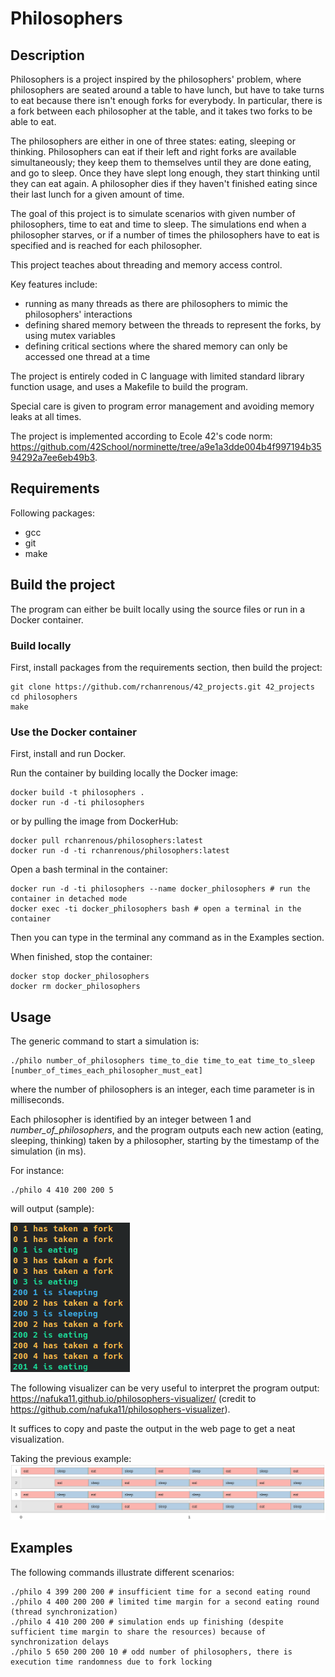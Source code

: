 # Philosophers

## Description

Philosophers is a project inspired by the philosophers' problem, where philosophers are seated around a table to have lunch, but have to take turns to eat because there isn't enough forks for everybody. In particular, there is a fork between each philosopher at the table, and it takes two forks to be able to eat.

The philosophers are either in one of three states: eating, sleeping or thinking. Philosophers can eat if their left and right forks are available simultaneously; they keep them to themselves until they are done eating, and go to sleep. Once they have slept long enough, they start thinking until they can eat again. A philosopher dies if they haven't finished eating since their last lunch for a given amount of time. 

The goal of this project is to simulate scenarios with given number of philosophers, time to eat and time to sleep. The simulations end when a philosopher starves, or if a number of times the philosophers have to eat is specified and is reached for each philosopher.

This project teaches about threading and memory access control.

Key features include: 
- running as many threads as there are philosophers to mimic the philosophers' interactions
- defining shared memory between the threads to represent the forks, by using mutex variables
- defining critical sections where the shared memory can only be accessed one thread at a time 

The project is entirely coded in C language with limited standard library function usage, and uses a Makefile to build the program.

Special care is given to program error management and avoiding memory leaks at all times.

The project is implemented according to Ecole 42's code norm: https://github.com/42School/norminette/tree/a9e1a3dde004b4f997194b3594292a7ee6eb49b3.

## Requirements

Following packages:
- gcc
- git
- make

## Build the project

The program can either be built locally using the source files or run in a Docker container.

### Build locally

First, install packages from the requirements section, then build the project:
```
git clone https://github.com/rchanrenous/42_projects.git 42_projects
cd philosophers
make
```

### Use the Docker container

First, install and run Docker.

Run the container by building locally the Docker image:
```
docker build -t philosophers .
docker run -d -ti philosophers
```
or by pulling the image from DockerHub:
```
docker pull rchanrenous/philosophers:latest
docker run -d -ti rchanrenous/philosophers:latest
```
Open a bash terminal in the container:
```
docker run -d -ti philosophers --name docker_philosophers # run the container in detached mode
docker exec -ti docker_philosophers bash # open a terminal in the container
```
Then you can type in the terminal any command as in the Examples section.

When finished, stop the container:
```
docker stop docker_philosophers
docker rm docker_philosophers
```

## Usage

The generic command to start a simulation is:
```
./philo number_of_philosophers time_to_die time_to_eat time_to_sleep
[number_of_times_each_philosopher_must_eat]
```
where the number of philosophers is an integer, each time parameter is in milliseconds.

Each philosopher is identified by an integer between 1 and *number_of_philosophers*, and the program outputs each new action (eating, sleeping, thinking) taken by a philosopher, starting by the timestamp of the simulation (in ms). 

For instance:
```
./philo 4 410 200 200 5
```
will output (sample):

![philo_output](img/philo_output.png)

The following visualizer can be very useful to interpret the program output: https://nafuka11.github.io/philosophers-visualizer/ (credit to https://github.com/nafuka11/philosophers-visualizer).

It suffices to copy and paste the output in the web page to get a neat visualization.

Taking the previous example:
![philo_viz](img/philo_viz.png)

## Examples

The following commands illustrate different scenarios:
```
./philo 4 399 200 200 # insufficient time for a second eating round
./philo 4 400 200 200 # limited time margin for a second eating round (thread synchronization)
./philo 4 410 200 200 # simulation ends up finishing (despite sufficient time margin to share the resources) because of synchronization delays
./philo 5 650 200 200 10 # odd number of philosophers, there is execution time randomness due to fork locking 
```
